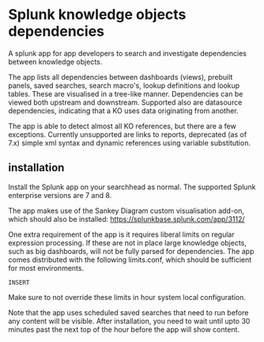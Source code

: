 # Splunk knowledge objects dependencies
A splunk app for app developers to search and investigate dependencies between knowledge objects.

The app lists all dependencies between dashboards (views), prebuilt panels, saved searches, search macro's, lookup definitions and lookup tables. These are visualised in a tree-like manner. Dependencies can be viewed both upstream and downstream. Supported also are datasource dependencies, indicating that a KO uses data originating from another.

The app is able to detect almost all KO references, but there are a few exceptions. Currently unsupported are links to reports, deprecated (as of 7.x) simple xml syntax and dynamic references using variable substitution.

## installation
Install the Splunk app on your searchhead as normal. The supported Splunk enterprise versions are 7 and 8.

The app makes use of the Sankey Diagram custom visualisation add-on, which should also be installed: https://splunkbase.splunk.com/app/3112/

One extra requirement of the app is it requires liberal limits on regular expression processing. If these are not in place large knowledge objects, such as big dashboards, will not be fully parsed for dependencies. The app comes distributed with the following limits.conf, which should be sufficient for most environments.

```
INSERT
```

Make sure to not override these limits in hour system local configuration.

Note that the app uses scheduled saved searches that need to run before any content will be visible. After installation, you need to wait until upto 30 minutes past the next top of the hour before the app will show content.
